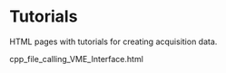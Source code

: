 # Tutorials
HTML pages with tutorials for creating acquisition data.

cpp_file_calling_VME_Interface.html
